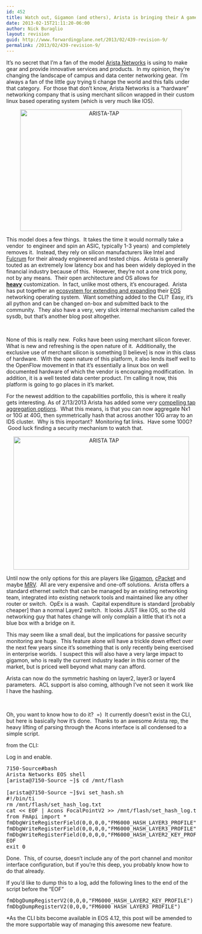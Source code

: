 ```yaml
---
id: 452
title: Watch out, Gigamon (and others), Arista is bringing their A game
date: 2013-02-15T21:11:20-06:00
author: Nick Buraglio
layout: revision
guid: http://www.forwardingplane.net/2013/02/439-revision-9/
permalink: /2013/02/439-revision-9/
---
```

It&#8217;s no secret that I&#8217;m a fan of the model <a href="http://www.aristanetworks.com" target="_blank">Arista Networks</a> is using to make gear and provide innovative services and products.  In my opinion, they&#8217;re changing the landscape of campus and data center networking gear.  I&#8217;m always a fan of the little guy trying ti change the world and this falls under that category.  For those that don&#8217;t know, Arista Networks is a &#8220;hardware&#8221; networking company that is using merchant silicon wrapped in their custom linux based operating system (which is very much like IOS).

<p style="text-align: center;">
  <a href="http://www.forwardingplane.net/wp-content/uploads/2013/02/ARISTA-TAP.jpg"><img class="aligncenter  wp-image-445" alt="ARISTA-TAP" src="http://www.forwardingplane.net/wp-content/uploads/2013/02/ARISTA-TAP-1024x768.jpg" width="430" height="323" srcset="http://www.forwardingplane.net/wp-content/uploads/2013/02/ARISTA-TAP-1024x768.jpg 1024w, http://www.forwardingplane.net/wp-content/uploads/2013/02/ARISTA-TAP-300x225.jpg 300w, http://www.forwardingplane.net/wp-content/uploads/2013/02/ARISTA-TAP-550x412.jpg 550w" sizes="(max-width: 430px) 100vw, 430px" /></a>
</p>

This model does a few things.  It takes the time it would normally take a vendor  to engineer and spin an ASIC, typically 1-3 years)  and completely removes it.  Instead, they rely on silicon manufacturers like Intel and <a href="http://www.fulcrummicro.com" target="_blank">Fulcrum</a> for their already engineered and tested chips.  Arista is generally touted as an extremely low latency box and has been widely deployed in the financial industry because of this.  However, they&#8217;re not a one trick pony, not by any means.  Their open architecture and OS allows for <span style="text-decoration: underline;"><strong>heavy</strong></span> customization.  In fact, unlike most others, it&#8217;s encouraged.  Arista has put together an <a href="https://eos.aristanetworks.com/home.php" target="_blank">ecosystem for extending and expanding</a> their <a href="https://eos.aristanetworks.com/2011/03/eos-so-what-is-it/" target="_blank">EOS</a> networking operating system.  Want something added to the CLI?  Easy, it&#8217;s all python and can be changed on-box and submitted back to the community.  They also have a very, very slick internal mechanism called the sysdb, but that&#8217;s another blog post altogether.

&nbsp;

None of this is really new.  Folks have been using merchant silicon forever. What is new and refreshing is the open nature of it.  Additionally, the exclusive use of merchant silicon is something [I believe] is now in this class of hardware.  With the open nature of this platform, it also lends itself well to the OpenFlow movement in that it&#8217;s essentially a linux box on well documented hardware of which the vendor is encouraging modification.  In addition, it is a well tested data center product. I&#8217;m calling it now, this platform is going to go places in it&#8217;s market.

For the newest addition to the capabilities portfolio, this is where it really gets interesting. As of 2/13/2013 Arista has added some very <a href="http://www.aristanetworks.com/en/news/pressrelease/532-pr-20130212-01" target="_blank">compelling tap aggregation options</a>.  What this means, is that you can now aggregate Nx1 or 10G at 40G, then symmetrically hash that across another 10G array to an IDS cluster.  Why is this important?  Monitoring fat links.  Have some 100G?  Good luck finding a security mechanism to watch that.

<p style="text-align: center;">
  <a href="http://www.forwardingplane.net/wp-content/uploads/2013/02/ARISTA-TAP.png"><img class="aligncenter  wp-image-440" alt="ARISTA TAP" src="http://www.forwardingplane.net/wp-content/uploads/2013/02/ARISTA-TAP.png" width="467" height="354" srcset="http://www.forwardingplane.net/wp-content/uploads/2013/02/ARISTA-TAP.png 584w, http://www.forwardingplane.net/wp-content/uploads/2013/02/ARISTA-TAP-300x227.png 300w, http://www.forwardingplane.net/wp-content/uploads/2013/02/ARISTA-TAP-550x416.png 550w" sizes="(max-width: 467px) 100vw, 467px" /></a>
</p>

Until now the only options for this are players like <a href="http://www.gigamon.com" target="_blank">Gigamon</a>, <a href="http://www.cpacket.com" target="_blank">cPacket</a> and maybe <a href="http://www.mrv.com" target="_blank">MRV</a>.  All are very expensive and one-off solutions.  Arista offers a standard ethernet switch that can be managed by an existing networking team, integrated into existing network tools and maintained like any other router or switch.  OpEx is a wash.  Capital expenditure is standard [probably cheaper] than a normal Layer2 switch.  It looks JUST like IOS, so the old networking guy that hates change will only complain a little that it&#8217;s not a blue box with a bridge on it.

This may seem like a small deal, but the implications for passive security monitoring are huge.  This feature alone will have a trickle down effect over the next few years since it&#8217;s something that is only recently being exercised in enterprise worlds.  I suspect this will also have a very large impact to gigamon, who is really the current industry leader in this corner of the market, but is priced well beyond what many can afford.

Arista can now do the symmetric hashing on layer2, layer3 or layer4 parameters.  ACL support is also coming, although I&#8217;ve not seen it work like I have the hashing.

&nbsp;

Oh, you want to know how to do it?  =)  It currently doesn&#8217;t exist in the CLI, but here is basically how it&#8217;s done.  Thanks to an awesome Arista rep, the heavy lifting of parsing through the Acons interface is all condensed to a simple script.

from the CLI:

Log in and enable.

<pre>7150-Source#bash
Arista Networks EOS shell
[arista@7150-Source ~]$ cd /mnt/flash

[arista@7150-Source ~]$vi set_hash.sh
#!/bin/ti
rm /mnt/flash/set_hash_log.txt
cat &lt;&lt; EOF | Acons FocalPointV2 &gt;&gt; /mnt/flash/set_hash_log.txt 2&gt;&1
from FmApi import *
fmDbgWriteRegisterField(0,0,0,0,"FM6000_HASH_LAYER3_PROFILE","SymmetrizeL3",1)
fmDbgWriteRegisterField(0,0,0,0,"FM6000_HASH_LAYER3_PROFILE","SymmetrizeL4",1)
fmDbgWriteRegisterField(0,0,0,0,"FM6000_HASH_LAYER2_KEY_PROFILE","SymmetrizeMAC",1)
EOF
exit 0</pre>

Done.  This, of course, doesn&#8217;t include any of the port channel and monitor interface configuration, but if you&#8217;re this deep, you probably know how to do that already.

If you&#8217;d like to dump this to a log, add the following lines to the end of the script before the &#8220;EOF&#8221;

<pre>fmDbgDumpRegisterV2(0,0,0,"FM6000_HASH_LAYER2_KEY_PROFILE")
fmDbgDumpRegisterV2(0,0,0,"FM6000_HASH_LAYER3_PROFILE")</pre>

*As the CLI bits become available in EOS 4.12, this post will be amended to the more supportable way of managing this awesome new feature.

&nbsp;

&nbsp;

&nbsp;

&nbsp;

&nbsp;

&nbsp;

&nbsp;